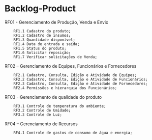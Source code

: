 # Backlog-Product

RF01 - Gerenciamento de Produção, Venda e Envio

        RF1.1 Cadastro do produto;
        RF1.2 Cadastro de insumos;
        RF1.3 Quantidade disponível;
        RF1.4 Data de entrada e saída;
        RF1.5 Status do produto; 
        RF1.6 Solicitar reposição;
        RF1.7 Verificar solicitações de Venda;
        
RF02 – Gerenciamento de Equipes, Funcionários e Fornecedores

        RF2.1 Cadastro, Consulta, Edição e Atividade de Equipes;
        RF2.2 Cadastro, Consulta, Edição e Atividade de Funcionários;
        RF2.3 Cadastro, Consulta, Edição e Atividade de Fornecedores;
        RF2.4 Permissões e hierarquia dos Funcionários;
        
RF03 - Gerenciamento de qualidade do produto

        RF3.1 Controle de temperatura do ambiente;
        RF3.2 Controle de Umidade;
        RF3.3 Controle de Luz;
        
RF04 – Gerenciamento de Recursos

        RF4.1 Controle de gastos de consumo de água e energia; 
